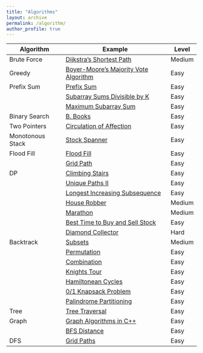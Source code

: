```yaml
---
title: "Algorithms"
layout: archive
permalink: /algorithm/
author_profile: true
---
```


| Algorithm   |  Example                                                        | Level         |
| ------------| --------------------------------------------------------------- | ------------- |  
| Brute Force | [Dijkstra’s Shortest Path](https://starcoder.org/programming/dijkstra's-shortest-path/)  | Medium         |   
| Greedy      | [Boyer-Moore’s Majority Vote Algorithm](https://starcoder.org/programming/boyer-moore-majority-vote/)  | Easy         
| Prefix Sum  | [Prefix Sum](https://starcoder.org/programming/algorithm-prefixsum/) | Easy    |  
|             | [Subarray Sums Divisible by K](https://starcoder.org/programming/algorithm-prefixsum/)  | Easy         |
|             | [Maximum Subarray Sum](https://starcoder.org/programming/algorithm-subarraysum/)  | Easy         |
| Binary Search  | [B. Books](https://starcoder.org/programming/algorithm-binary-search/#b-books)  | Easy       |
| Two Pointers| [Circulation of Affection](https://starcoder.org/programming/an-impassioned-circulation-of-affection/)   | Easy         |
| Monotonous Stack | [Stock Spanner](https://starcoder.org/programming/algorithm-monotonous-stack/)  | Easy         |
| Flood Fill  | [Flood Fill](https://starcoder.org/programming/flood-fill/)  | Easy         |
|             | [Grid Path](https://starcoder.org/programming/grid-paths/)  | Easy         |
| DP          | [Climbing Stairs](https://starcoder.org/programming/dp-climbing-stairs/)  | Easy      |  
|             | [Unique Paths II](https://starcoder.org/programming/dp-unique-path/)  | Easy      |  
|             | [Longest Increasing Subsequence](https://starcoder.org/programming/dp-longest-increasing-sequence/)  | Easy      |  
|             | [House Robber](https://starcoder.org/programming/dp-house-robber/)  | Medium      |  
|             | [Marathon](https://starcoder.org/usaco/USACO-2014-Dec-Silver/#problem-2-marathon) | Medium      |
|             | [Best Time to Buy and Sell Stock](https://starcoder.org/programming/dp-buy-sell-stock/)  | Easy         |  
|             | [Diamond Collector](https://starcoder.org/usaco/USACO-2016-Open-Silver/#problem-2-diamond-collector)  | Hard      |  
| Backtrack   | [Subsets](https://starcoder.org/programming/backtrack-subsets/)  | Medium         |   
|             | [Permutation](https://starcoder.org/programming/backtrack-permutation/)  | Easy         |  
|             | [Combination](https://starcoder.org/programming/backtrack-combination-sum/)  | Easy         |  
|             | [Knights Tour](https://starcoder.org/programming/knights-tour-problem/)  | Easy         |   
|             | [Hamiltonean Cycles](https://starcoder.org/programming/hamiltonean-cycles/)  | Easy         |   
|             | [0/1 Knapsack Problem](https://starcoder.org/programming/knapsack-algorithm/)  | Easy         |   
|             | [Palindrome Partitioning](https://starcoder.org/programming/backtrack-palindrome-partitioning/)  | Easy         |
| Tree        | [Tree Traversal](https://starcoder.org/programming/tree-traversals/)  | Easy         |
| Graph       | [Graph Algorithms in C++](https://starcoder.org/programming/graph-algorithms/)  | Easy         |  
|             | [BFS Distance](https://starcoder.org/programming/bfs-graph/)  | Easy         |
| DFS         | [Grid Paths](https://starcoder.org/programming/grid-paths/)  | Easy         |  
